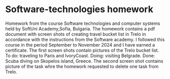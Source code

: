 # Software-technologies homework
Homework from the course Software technologies and computer systems held by SoftUni Academy,Sofia, Bulgaria. The homework contains a pdf document with screen shots of creating travel bucket list in Trelo in accordance with the instructions from the Software academy. I followed this course in the period September to November 2024 and I have earned a certificate. 
The first screen shots contain pictures of the Trelo bucket list. To do: traveling to Paris and IvoryCoast. Doing: visiting Belgrade. Done: Scuba diving on Skopelos island, Greece. 
The second screen shot contains picture of the task whre the homework requested to delete one task from Trelo. 
